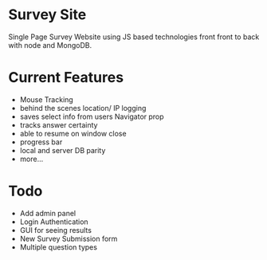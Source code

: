 # Survey Site
Single Page Survey Website using JS based technologies front front to back with node and MongoDB.

# Current Features
* Mouse Tracking
* behind the scenes location/ IP logging
* saves select info from users Navigator prop
* tracks answer certainty
* able to resume on window close
* progress bar
* local and server DB parity 
* more...


# Todo
* Add admin panel
* Login Authentication
* GUI for seeing results
* New Survey Submission form
* Multiple question types
